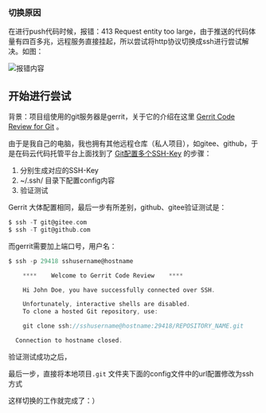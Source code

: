 ### 切换原因

在进行push代码时候，报错：413 Request entity too large，由于推送的代码体量有四百多兆，远程服务直接挂起，所以尝试将http协议切换成ssh进行尝试解决。如图：

![报错内容](https://github.com/dushihao/dayDayNotes/blob/master/%E5%BC%80%E5%8F%91%E6%97%A5%E5%B8%B8/source/errormessage.png) 

## 开始进行尝试

背景：项目组使用的git服务器是gerrit，关于它的介绍在这里 [Gerrit Code Review for Git](<https://gerrit-documentation.storage.googleapis.com/Documentation/3.1.3/index.html#_guides>) 。

由于是我自己的电脑，我也拥有其他远程仓库（私人项目），如gitee、github，于是在码云代码托管平台上面找到了 [Git配置多个SSH-Key](<https://gitee.com/help/articles/4229>) 的步骤：

1. 分别生成对应的SSH-Key
2. ~/.ssh/ 目录下配置config内容
3. 验证测试

Gerrit 大体配置相同，最后一步有所差别，github、gitee验证测试是：

```objective-c
$ ssh -T git@gitee.com
$ ssh -T git@github.com
```

而gerrit需要加上端口号，用户名：

```objective-c
$ ssh -p 29418 sshusername@hostname

    ****    Welcome to Gerrit Code Review    ****

    Hi John Doe, you have successfully connected over SSH.

    Unfortunately, interactive shells are disabled.
    To clone a hosted Git repository, use:

    git clone ssh://sshusername@hostname:29418/REPOSITORY_NAME.git

  Connection to hostname closed.
```

验证测试成功之后，

最后一步，直接将本地项目``.git`` 文件夹下面的config文件中的url配置修改为ssh方式

这样切换的工作就完成了：）
